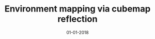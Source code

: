 ---
layout: project
order: 3
date: '01-01-2018'
title: 'Environment mapping via cubemap reflection'
image: 
  path: /assets/img/projects/opengl-glsl-shaders/glsl-environment-mapping-cubemap-reflection.png
  srcset: 
    1920w: /assets/img/projects/opengl-glsl-shaders/glsl-environment-mapping-cubemap-reflection.png
    960w:  /assets/img/projects/opengl-glsl-shaders/glsl-environment-mapping-cubemap-reflection.png
    480w:  /assets/img/projects/opengl-glsl-shaders/glsl-environment-mapping-cubemap-reflection.png
sitemap: false
---